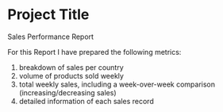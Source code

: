 # Project Title

Sales Performance Report

For this Report I have prepared the following metrics:

1. breakdown of sales per country   
2. volume of products sold weekly  
3. total weekly sales, including a week-over-week comparison (increasing/decreasing sales)  
4. detailed information of each sales record
